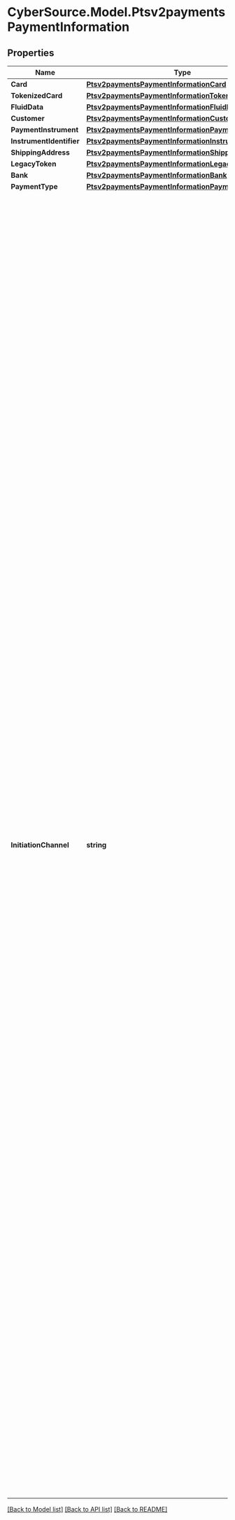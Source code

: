 # CyberSource.Model.Ptsv2paymentsPaymentInformation
## Properties

Name | Type | Description | Notes
------------ | ------------- | ------------- | -------------
**Card** | [**Ptsv2paymentsPaymentInformationCard**](Ptsv2paymentsPaymentInformationCard.md) |  | [optional] 
**TokenizedCard** | [**Ptsv2paymentsPaymentInformationTokenizedCard**](Ptsv2paymentsPaymentInformationTokenizedCard.md) |  | [optional] 
**FluidData** | [**Ptsv2paymentsPaymentInformationFluidData**](Ptsv2paymentsPaymentInformationFluidData.md) |  | [optional] 
**Customer** | [**Ptsv2paymentsPaymentInformationCustomer**](Ptsv2paymentsPaymentInformationCustomer.md) |  | [optional] 
**PaymentInstrument** | [**Ptsv2paymentsPaymentInformationPaymentInstrument**](Ptsv2paymentsPaymentInformationPaymentInstrument.md) |  | [optional] 
**InstrumentIdentifier** | [**Ptsv2paymentsPaymentInformationInstrumentIdentifier**](Ptsv2paymentsPaymentInformationInstrumentIdentifier.md) |  | [optional] 
**ShippingAddress** | [**Ptsv2paymentsPaymentInformationShippingAddress**](Ptsv2paymentsPaymentInformationShippingAddress.md) |  | [optional] 
**LegacyToken** | [**Ptsv2paymentsPaymentInformationLegacyToken**](Ptsv2paymentsPaymentInformationLegacyToken.md) |  | [optional] 
**Bank** | [**Ptsv2paymentsPaymentInformationBank**](Ptsv2paymentsPaymentInformationBank.md) |  | [optional] 
**PaymentType** | [**Ptsv2paymentsPaymentInformationPaymentType**](Ptsv2paymentsPaymentInformationPaymentType.md) |  | [optional] 
**InitiationChannel** | **string** | Mastercard-defined code that indicates how the account information was obtained.  - &#x60;00&#x60; (default): Card - &#x60;01&#x60;: Removable secure element that is personalized for use with a mobile phone and controlled by the wireless service provider; examples: subscriber identity module (SIM), universal integrated circuit card (UICC) - &#x60;02&#x60;: Key fob - &#x60;03&#x60;: Watch - &#x60;04&#x60;: Mobile tag - &#x60;05&#x60;: Wristband - &#x60;06&#x60;: Mobile phone case or sleeve - &#x60;07&#x60;: Mobile phone with a non-removable, secure element that is controlled by the wireless service provider; for example, code division multiple access (CDMA) - &#x60;08&#x60;: Removable secure element that is personalized for use with a mobile phone and not controlled by the wireless service provider; example: memory card - &#x60;09&#x60;: Mobile phone with a non-removable, secure element that is not controlled by the wireless service provider - &#x60;10&#x60;: Removable secure element that is personalized for use with a tablet or e-book and is controlled by the wireless service provider; examples: subscriber identity module (SIM), universal integrated circuit card (UICC) - &#x60;11&#x60;: Tablet or e-book with a non-removable, secure element that is controlled by the wireless service provider - &#x60;12&#x60;: Removable secure element that is personalized for use with a tablet or e-book and is not controlled by the wireless service provider - &#x60;13&#x60;: Tablet or e-book with a non-removable, secure element that is not controlled by the wireless service provider  This field is supported only for Mastercard on CyberSource through VisaNet.  #### Used by **Authorization** Optional field.  | [optional] 

[[Back to Model list]](../README.md#documentation-for-models) [[Back to API list]](../README.md#documentation-for-api-endpoints) [[Back to README]](../README.md)

